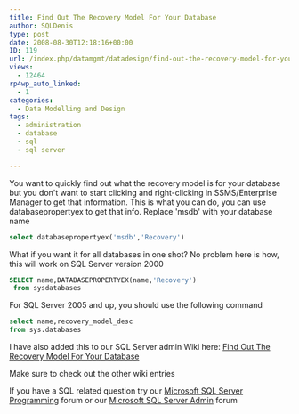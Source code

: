 ```yaml
---
title: Find Out The Recovery Model For Your Database
author: SQLDenis
type: post
date: 2008-08-30T12:18:16+00:00
ID: 119
url: /index.php/datamgmt/datadesign/find-out-the-recovery-model-for-your-dat/
views:
  - 12464
rp4wp_auto_linked:
  - 1
categories:
  - Data Modelling and Design
tags:
  - administration
  - database
  - sql
  - sql server

---
```

You want to quickly find out what the recovery model is for your database but you don't want to start clicking and right-clicking in SSMS/Enterprise Manager to get that information. This is what you can do, you can use databasepropertyex to get that info. Replace 'msdb' with your database name

```sql
select databasepropertyex('msdb','Recovery') 
```

What if you want it for all databases in one shot? No problem here is how, this will work on SQL Server version 2000

```sql
SELECT name,DATABASEPROPERTYEX(name,'Recovery') 
 from sysdatabases
```

For SQL Server 2005 and up, you should use the following command

```sql
select name,recovery_model_desc
from sys.databases
```

I have also added this to our SQL Server admin Wiki here: [Find Out The Recovery Model For Your Database][1]
  
Make sure to check out the other wiki entries

If you have a SQL related question try our [Microsoft SQL Server Programming][2] forum or our [Microsoft SQL Server Admin][3] forum

 [1]: http://wiki.lessthandot.com/index.php/Find_Out_The_Recovery_Model_For_Your_Database
 [2]: http://forum.lessthandot.com/viewforum.php?f=17
 [3]: http://forum.lessthandot.com/viewforum.php?f=22